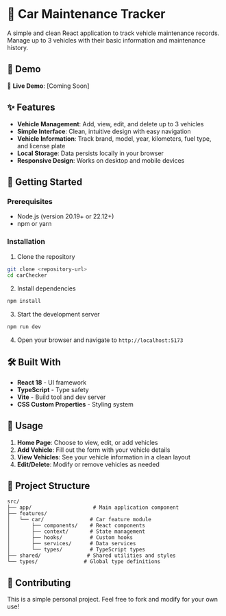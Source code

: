 # 🚗 Car Maintenance Tracker

A simple and clean React application to track vehicle maintenance records. Manage up to 3 vehicles with their basic information and maintenance history.

## 🌟 Demo

🔗 **Live Demo**: [Coming Soon]

## ✨ Features

- **Vehicle Management**: Add, view, edit, and delete up to 3 vehicles
- **Simple Interface**: Clean, intuitive design with easy navigation
- **Vehicle Information**: Track brand, model, year, kilometers, fuel type, and license plate
- **Local Storage**: Data persists locally in your browser
- **Responsive Design**: Works on desktop and mobile devices

## 🚀 Getting Started

### Prerequisites

- Node.js (version 20.19+ or 22.12+)
- npm or yarn

### Installation

1. Clone the repository
```bash
git clone <repository-url>
cd carChecker
```

2. Install dependencies
```bash
npm install
```

3. Start the development server
```bash
npm run dev
```

4. Open your browser and navigate to `http://localhost:5173`

## 🛠️ Built With

- **React 18** - UI framework
- **TypeScript** - Type safety
- **Vite** - Build tool and dev server
- **CSS Custom Properties** - Styling system

## 📱 Usage

1. **Home Page**: Choose to view, edit, or add vehicles
2. **Add Vehicle**: Fill out the form with your vehicle details
3. **View Vehicles**: See your vehicle information in a clean layout
4. **Edit/Delete**: Modify or remove vehicles as needed

## 🎯 Project Structure

```
src/
├── app/                    # Main application component
├── features/
│   └── car/               # Car feature module
│       ├── components/    # React components
│       ├── context/       # State management
│       ├── hooks/         # Custom hooks
│       ├── services/      # Data services
│       └── types/         # TypeScript types
├── shared/               # Shared utilities and styles
└── types/               # Global type definitions
```

## 🤝 Contributing

This is a simple personal project. Feel free to fork and modify for your own use!